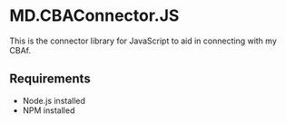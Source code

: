 # MD.CBAConnector.JS

This is the connector library for JavaScript to aid in connecting with my CBAf.

## Requirements
- Node.js installed
- NPM installed